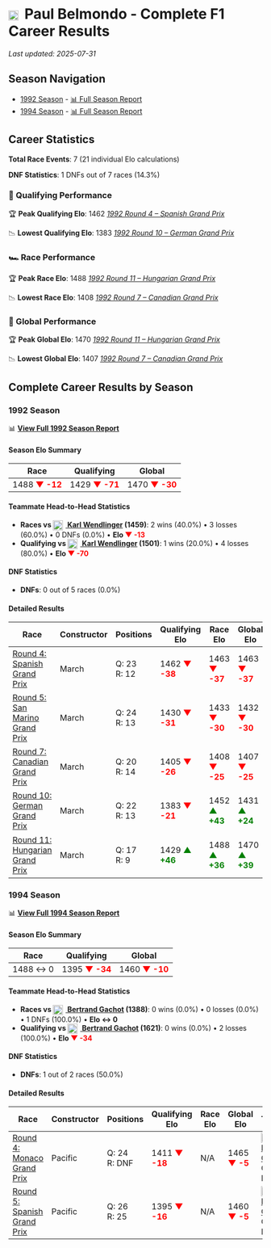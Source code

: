 # <img src="https://upload.wikimedia.org/wikipedia/commons/c/c3/Flag_of_France.svg" alt="France" width="20" height="auto" style="vertical-align: middle; margin-right: 5px;" onerror="this.outerHTML='🇫🇷'; this.style.marginRight='5px';"/> Paul Belmondo - Complete F1 Career Results

*Last updated: 2025-07-31*

## Season Navigation

- [1992 Season](#1992-season) - [📊 Full Season Report](../seasons/1992-season-report)
- [1994 Season](#1994-season) - [📊 Full Season Report](../seasons/1994-season-report)

## Career Statistics

**Total Race Events**: 7 (21 individual Elo calculations)

**DNF Statistics**: 1 DNFs out of 7 races (14.3%)

### 🏁 Qualifying Performance

🏆 **Peak Qualifying Elo**: 1462
   *[1992 Round 4 – Spanish Grand Prix](../seasons/1992-season-report#round-4-spanish-grand-prix)*

📉 **Lowest Qualifying Elo**: 1383
   *[1992 Round 10 – German Grand Prix](../seasons/1992-season-report#round-10-german-grand-prix)*

### 🏎️ Race Performance

🏆 **Peak Race Elo**: 1488
   *[1992 Round 11 – Hungarian Grand Prix](../seasons/1992-season-report#round-11-hungarian-grand-prix)*

📉 **Lowest Race Elo**: 1408
   *[1992 Round 7 – Canadian Grand Prix](../seasons/1992-season-report#round-7-canadian-grand-prix)*

### 🌟 Global Performance

🏆 **Peak Global Elo**: 1470
   *[1992 Round 11 – Hungarian Grand Prix](../seasons/1992-season-report#round-11-hungarian-grand-prix)*

📉 **Lowest Global Elo**: 1407
   *[1992 Round 7 – Canadian Grand Prix](../seasons/1992-season-report#round-7-canadian-grand-prix)*


## Complete Career Results by Season

### 1992 Season

📊 **[View Full 1992 Season Report](../seasons/1992-season-report)**

#### Season Elo Summary

| Race | Qualifying | Global |
|------|------------|--------|
| 1488 **<span style="color: red;">▼ -12</span>** | 1429 **<span style="color: red;">▼ -71</span>** | 1470 **<span style="color: red;">▼ -30</span>** |

#### Teammate Head-to-Head Statistics

- **Races vs [<img src="https://upload.wikimedia.org/wikipedia/commons/4/41/Flag_of_Austria.svg" alt="Austria" width="20" height="auto" style="vertical-align: middle; margin-right: 5px;" onerror="this.outerHTML='🇦🇹'; this.style.marginRight='5px';"/> Karl Wendlinger](karl-wendlinger) (1459)**: 2 wins (40.0%) • 3 losses (60.0%) • 0 DNFs (0.0%) • **Elo **<span style="color: red;">▼ -13</span>****
- **Qualifying vs [<img src="https://upload.wikimedia.org/wikipedia/commons/4/41/Flag_of_Austria.svg" alt="Austria" width="20" height="auto" style="vertical-align: middle; margin-right: 5px;" onerror="this.outerHTML='🇦🇹'; this.style.marginRight='5px';"/> Karl Wendlinger](karl-wendlinger) (1501)**: 1 wins (20.0%) • 4 losses (80.0%) • **Elo <span style="color: red;">▼ -70</span>**


#### DNF Statistics

- **DNFs**: 0 out of 5 races (0.0%)

#### Detailed Results

| Race | Constructor | Positions | Qualifying Elo | Race Elo | Global Elo | Teammate |
|------|-------------|-----------|----------------|----------|------------|----------|
| [Round 4: Spanish Grand Prix](../seasons/1992-season-report#round-4-spanish-grand-prix) | March | Q: 23<br/>R: 12 | 1462 **<span style="color: red;">▼ -38</span>** | 1463 **<span style="color: red;">▼ -37</span>** | 1463 **<span style="color: red;">▼ -37</span>** | [<img src="https://upload.wikimedia.org/wikipedia/commons/4/41/Flag_of_Austria.svg" alt="Austria" width="20" height="auto" style="vertical-align: middle; margin-right: 5px;" onerror="this.outerHTML='🇦🇹'; this.style.marginRight='5px';"/> Karl Wendlinger](karl-wendlinger)<br/>Q: 9<br/>R: 8 |
| [Round 5: San Marino Grand Prix](../seasons/1992-season-report#round-5-san-marino-grand-prix) | March | Q: 24<br/>R: 13 | 1430 **<span style="color: red;">▼ -31</span>** | 1433 **<span style="color: red;">▼ -30</span>** | 1432 **<span style="color: red;">▼ -30</span>** | [<img src="https://upload.wikimedia.org/wikipedia/commons/4/41/Flag_of_Austria.svg" alt="Austria" width="20" height="auto" style="vertical-align: middle; margin-right: 5px;" onerror="this.outerHTML='🇦🇹'; this.style.marginRight='5px';"/> Karl Wendlinger](karl-wendlinger)<br/>Q: 12<br/>R: 12 |
| [Round 7: Canadian Grand Prix](../seasons/1992-season-report#round-7-canadian-grand-prix) | March | Q: 20<br/>R: 14 | 1405 **<span style="color: red;">▼ -26</span>** | 1408 **<span style="color: red;">▼ -25</span>** | 1407 **<span style="color: red;">▼ -25</span>** | [<img src="https://upload.wikimedia.org/wikipedia/commons/4/41/Flag_of_Austria.svg" alt="Austria" width="20" height="auto" style="vertical-align: middle; margin-right: 5px;" onerror="this.outerHTML='🇦🇹'; this.style.marginRight='5px';"/> Karl Wendlinger](karl-wendlinger)<br/>Q: 12<br/>R: 4 |
| [Round 10: German Grand Prix](../seasons/1992-season-report#round-10-german-grand-prix) | March | Q: 22<br/>R: 13 | 1383 **<span style="color: red;">▼ -21</span>** | 1452 **<span style="color: green;">▲ +43</span>** | 1431 **<span style="color: green;">▲ +24</span>** | [<img src="https://upload.wikimedia.org/wikipedia/commons/4/41/Flag_of_Austria.svg" alt="Austria" width="20" height="auto" style="vertical-align: middle; margin-right: 5px;" onerror="this.outerHTML='🇦🇹'; this.style.marginRight='5px';"/> Karl Wendlinger](karl-wendlinger)<br/>Q: 10<br/>R: 16 |
| [Round 11: Hungarian Grand Prix](../seasons/1992-season-report#round-11-hungarian-grand-prix) | March | Q: 17<br/>R: 9 | 1429 **<span style="color: green;">▲ +46</span>** | 1488 **<span style="color: green;">▲ +36</span>** | 1470 **<span style="color: green;">▲ +39</span>** | [<img src="https://upload.wikimedia.org/wikipedia/commons/4/41/Flag_of_Austria.svg" alt="Austria" width="20" height="auto" style="vertical-align: middle; margin-right: 5px;" onerror="this.outerHTML='🇦🇹'; this.style.marginRight='5px';"/> Karl Wendlinger](karl-wendlinger)<br/>Q: 23<br/>R: 20 |

### 1994 Season

📊 **[View Full 1994 Season Report](../seasons/1994-season-report)**

#### Season Elo Summary

| Race | Qualifying | Global |
|------|------------|--------|
| 1488 ↔ 0 | 1395 **<span style="color: red;">▼ -34</span>** | 1460 **<span style="color: red;">▼ -10</span>** |

#### Teammate Head-to-Head Statistics

- **Races vs [<img src="https://upload.wikimedia.org/wikipedia/commons/6/65/Flag_of_Belgium.svg" alt="Belgium" width="20" height="auto" style="vertical-align: middle; margin-right: 5px;" onerror="this.outerHTML='🇧🇪'; this.style.marginRight='5px';"/> Bertrand Gachot](bertrand-gachot) (1388)**: 0 wins (0.0%) • 0 losses (0.0%) • 1 DNFs (100.0%) • **Elo ↔ 0**
- **Qualifying vs [<img src="https://upload.wikimedia.org/wikipedia/commons/6/65/Flag_of_Belgium.svg" alt="Belgium" width="20" height="auto" style="vertical-align: middle; margin-right: 5px;" onerror="this.outerHTML='🇧🇪'; this.style.marginRight='5px';"/> Bertrand Gachot](bertrand-gachot) (1621)**: 0 wins (0.0%) • 2 losses (100.0%) • **Elo <span style="color: red;">▼ -34</span>**


#### DNF Statistics

- **DNFs**: 1 out of 2 races (50.0%)

#### Detailed Results

| Race | Constructor | Positions | Qualifying Elo | Race Elo | Global Elo | Teammate |
|------|-------------|-----------|----------------|----------|------------|----------|
| [Round 4: Monaco Grand Prix](../seasons/1994-season-report#round-4-monaco-grand-prix) | Pacific | Q: 24<br/>R: DNF | 1411 **<span style="color: red;">▼ -18</span>** | N/A | 1465 **<span style="color: red;">▼ -5</span>** | [<img src="https://upload.wikimedia.org/wikipedia/commons/6/65/Flag_of_Belgium.svg" alt="Belgium" width="20" height="auto" style="vertical-align: middle; margin-right: 5px;" onerror="this.outerHTML='🇧🇪'; this.style.marginRight='5px';"/> Bertrand Gachot](bertrand-gachot)<br/>Q: 23<br/>R: DNF |
| [Round 5: Spanish Grand Prix](../seasons/1994-season-report#round-5-spanish-grand-prix) | Pacific | Q: 26<br/>R: 25 | 1395 **<span style="color: red;">▼ -16</span>** | N/A | 1460 **<span style="color: red;">▼ -5</span>** | [<img src="https://upload.wikimedia.org/wikipedia/commons/6/65/Flag_of_Belgium.svg" alt="Belgium" width="20" height="auto" style="vertical-align: middle; margin-right: 5px;" onerror="this.outerHTML='🇧🇪'; this.style.marginRight='5px';"/> Bertrand Gachot](bertrand-gachot)<br/>Q: 25<br/>R: DNF |

